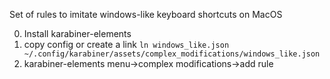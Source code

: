 Set of rules to imitate windows-like keyboard shortcuts on MacOS

0. Install karabiner-elements
1. copy config or create a link
```ln windows_like.json ~/.config/karabiner/assets/complex_modifications/windows_like.json```
2. karabiner-elements menu->complex modifications->add rule

